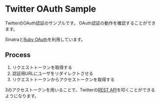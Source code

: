 # Twitter OAuth Sample

TwitterのOAuth認証のサンプルです。
OAuth認証の動作を確認することができます。

Sinatraと[Ruby OAuth](https://github.com/pelle/oauth)を利用しています。

## Process

1. リクエストトークンを取得する
2. 認証用URLにユーザをリダイレクトさせる
3. リクエストトークンからアクセストークンを取得する

3のアクセストークンを用いることで、Twitterの[REST API](https://dev.twitter.com/docs/api/1.1)を叩くことができるようになります。
